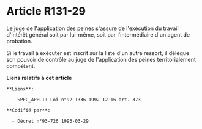 # Article R131-29

Le juge de l'application des peines s'assure de l'exécution du travail d'intérêt général soit par lui-même, soit par
l'intermédiaire d'un agent de probation.

Si le travail à exécuter est inscrit sur la liste d'un autre ressort, il délègue son pouvoir de contrôle au juge de
l'application des peines territorialement compétent.

**Liens relatifs à cet article**

	**Liens**:

	  - SPEC_APPLI: Loi n°92-1336 1992-12-16 art. 373

	**Codifié par**:

	  - Décret n°93-726 1993-03-29
